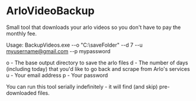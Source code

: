 # ArloVideoBackup
Small tool that downloads your arlo videos so you don't have to pay the monthly fee.

Usage:  BackupVideos.exe --o "C:\saveFolder" --d 7 --u myusername@gmail.com --p mypassword

o - The base output directory to save the arlo files
d - The number of days (including today) that you'd like to go back and scrape from Arlo's services
u - Your email address
p - Your password

You can run this tool serially indefinitely - it will find (and skip) pre-downloaded files.